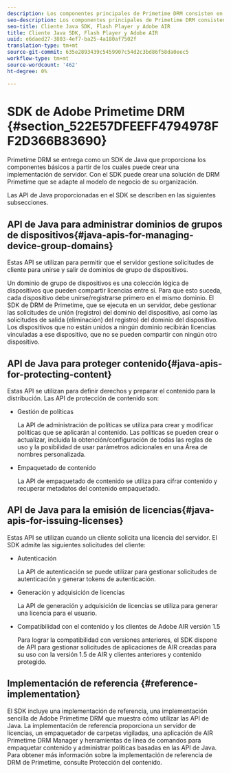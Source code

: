 ```yaml
---
description: Los componentes principales de Primetime DRM consisten en un SDK de Java y los entornos de tiempo de ejecución del cliente de Flash Player y Adobe AIR.
seo-description: Los componentes principales de Primetime DRM consisten en un SDK de Java y los entornos de tiempo de ejecución del cliente de Flash Player y Adobe AIR.
seo-title: Cliente Java SDK, Flash Player y Adobe AIR
title: Cliente Java SDK, Flash Player y Adobe AIR
uuid: e6daed27-3803-4ef7-ba25-4a180af7502f
translation-type: tm+mt
source-git-commit: 635e2893439c5459907c54d2c3bd86f58da0eec5
workflow-type: tm+mt
source-wordcount: '462'
ht-degree: 0%

---
```



# SDK de Adobe Primetime DRM {#section_522E57DFEEFF4794978FF2D366B83690}

Primetime DRM se entrega como un SDK de Java que proporciona los componentes básicos a partir de los cuales puede crear una implementación de servidor. Con el SDK puede crear una solución de DRM Primetime que se adapte al modelo de negocio de su organización.

Las API de Java proporcionadas en el SDK se describen en las siguientes subsecciones.

## API de Java para administrar dominios de grupos de dispositivos{#java-apis-for-managing-device-group-domains}

Estas API se utilizan para permitir que el servidor gestione solicitudes de cliente para unirse y salir de dominios de grupo de dispositivos.

Un dominio de grupo de dispositivos es una colección lógica de dispositivos que pueden compartir licencias entre sí. Para que esto suceda, cada dispositivo debe unirse/registrarse primero en el mismo dominio. El SDK de DRM de Primetime, que se ejecuta en un servidor, debe gestionar las solicitudes de unión (registro) del dominio del dispositivo, así como las solicitudes de salida (eliminación) del registro) del dominio del dispositivo. Los dispositivos que no están unidos a ningún dominio recibirán licencias vinculadas a ese dispositivo, que no se pueden compartir con ningún otro dispositivo.

## API de Java para proteger contenido{#java-apis-for-protecting-content}

Estas API se utilizan para definir derechos y preparar el contenido para la distribución. Las API de protección de contenido son:

* Gestión de políticas

   La API de administración de políticas se utiliza para crear y modificar políticas que se aplicarán al contenido. Las políticas se pueden crear o actualizar, incluida la obtención/configuración de todas las reglas de uso y la posibilidad de usar parámetros adicionales en una Área de nombres personalizada.

* Empaquetado de contenido

   La API de empaquetado de contenido se utiliza para cifrar contenido y recuperar metadatos del contenido empaquetado.

## API de Java para la emisión de licencias{#java-apis-for-issuing-licenses}

Estas API se utilizan cuando un cliente solicita una licencia del servidor. El SDK admite las siguientes solicitudes del cliente:

* Autenticación

   La API de autenticación se puede utilizar para gestionar solicitudes de autenticación y generar tokens de autenticación.

* Generación y adquisición de licencias

   La API de generación y adquisición de licencias se utiliza para generar una licencia para el usuario.

* Compatibilidad con el contenido y los clientes de Adobe AIR versión 1.5

   Para lograr la compatibilidad con versiones anteriores, el SDK dispone de API para gestionar solicitudes de aplicaciones de AIR creadas para su uso con la versión 1.5 de AIR y clientes anteriores y contenido protegido.

## Implementación de referencia {#reference-implementation}

El SDK incluye una implementación de referencia, una implementación sencilla de Adobe Primetime DRM que muestra cómo utilizar las API de Java. La implementación de referencia proporciona un servidor de licencias, un empaquetador de carpetas vigiladas, una aplicación de AIR Primetime DRM Manager y herramientas de línea de comandos para empaquetar contenido y administrar políticas basadas en las API de Java. Para obtener más información sobre la implementación de referencia de DRM de Primetime, consulte Protección del contenido.